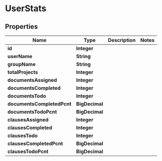 

# UserStats


## Properties

| Name | Type | Description | Notes |
|------------ | ------------- | ------------- | -------------|
|**id** | **Integer** |  |  |
|**userName** | **String** |  |  |
|**groupName** | **String** |  |  |
|**totalProjects** | **Integer** |  |  |
|**documentsAssigned** | **Integer** |  |  |
|**documentsCompleted** | **Integer** |  |  |
|**documentsTodo** | **Integer** |  |  |
|**documentsCompletedPcnt** | **BigDecimal** |  |  |
|**documentsTodoPcnt** | **BigDecimal** |  |  |
|**clausesAssigned** | **Integer** |  |  |
|**clausesCompleted** | **Integer** |  |  |
|**clausesTodo** | **Integer** |  |  |
|**clausesCompletedPcnt** | **BigDecimal** |  |  |
|**clausesTodoPcnt** | **BigDecimal** |  |  |



